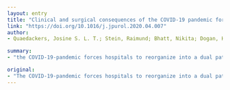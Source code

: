 ```yaml
---
layout: entry
title: "Clinical and surgical consequences of the COVID-19 pandemic for patients with pediatric urological problems: Statement of the EAU guidelines panel for paediatric urology, March 30 2020"
link: "https://doi.org/10.1016/j.jpurol.2020.04.007"
author:
- Quaedackers, Josine S. L. T.; Stein, Raimund; Bhatt, Nikita; Dogan, Hasan Serkan; Hoen, Lisette; Nijman, Rien J. M.; Radmayr, Christian; Silay, Mesrur Selcuk; Tekgul, Serdar; Bogaert, Guy

summary:
- "the COVID-19-pandemic forces hospitals to reorganize into a dual patient flow system. Healthcare professionals are forced to make decisions in patient prioritization throughout specialties. Most pediatric urology pathologies do not require immediate or urgent care. Contact with patients and parents, either physical in safe conditions or by (video)telephone must continue. Pediatric-Urology program directors must ensure education, safety and attention for mental health of staff."

original:
- "The COVID-19-pandemic forces hospitals to reorganize into a dual patient flow system. Healthcare professionals are forced to make decisions in patient prioritization throughout specialties. Most pediatric urology pathologies do not require immediate or urgent care, however, delay may compromise future renal function or fertility. Contact with patients and parents, either physical in safe conditions or by (video)telephone must continue. The Paediatric-Urology-Guidelines-panel of the EAU proposes recommendations on prioritization of care. Pediatric-Urology program directors must ensure education, safety and attention for mental health of staff. Upon resumption of care, adequate prioritization must ensure minimal impact on outcome."
---
```


